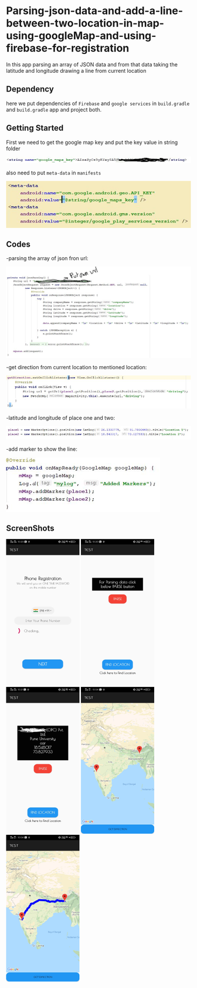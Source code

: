 # Parsing-json-data-and-add-a-line-between-two-location-in-map-using-googleMap-and-using-firebase-for-registration

In this app parsing an array of JSON data and from that data taking the latitude and longitude drawing a line from current location

## Dependency

here we put dependencies of `Firebase` and `google services` in `build.gradle` and `build.gradle` app and project both.

## Getting Started

First we need to get the google map key and put the key value in string folder 

<img src="location/Capture.JPG">  

also need to put `meta-data` in `manifests`

<img src="location/Capture1.JPG">

## Codes

-parsing the array of json fron url:

<img src="location/Capture2.JPG">

-get direction from current location to mentioned location:

<img src="location/Capture3.JPG">

-latitude and longitude of place one and two:

<img src="location/Capture4.JPG">

-add marker to show the line:

<img src="location/Capture5.JPG">

## ScreenShots

<img src="location/Screenshot_20200417_222031.jpg" width=200 height=400>  <img src="location/Screenshot_20200417_222035.jpg" width=200 height=400>  <img src="location/Screenshot_20200417_222100.jpg" width=200 height=400>  <img src="location/Screenshot_20200417_220432.jpg" width=200 height=400>  <img src="location/Screenshot_20200417_220437.jpg" width=200 height=400>
